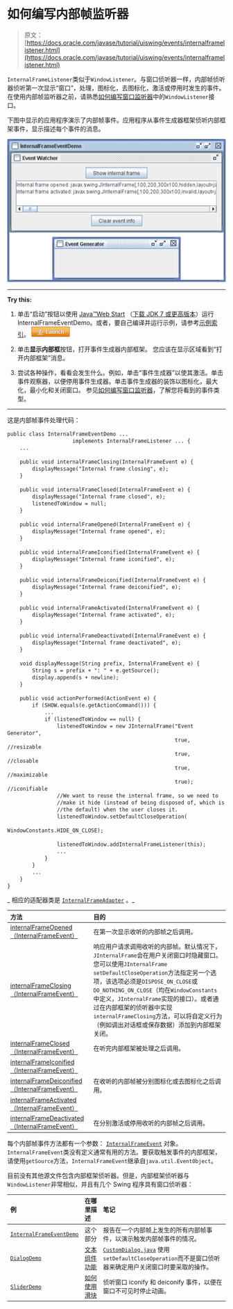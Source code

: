# 如何编写内部帧监听器

> 原文： [https://docs.oracle.com/javase/tutorial/uiswing/events/internalframelistener.html](https://docs.oracle.com/javase/tutorial/uiswing/events/internalframelistener.html)

`InternalFrameListener`类似于`WindowListener`。与窗口侦听器一样，内部帧侦听器侦听第一次显示“窗口”，处理，图标化，去图标化，激活或停用时发生的事件。在使用内部帧监听器之前，请熟悉[如何编写窗口监听器](windowlistener.html)中的`WindowListener`接口。

下图中显示的应用程序演示了内部帧事件。应用程序从事件生成器框架侦听内部框架事件，显示描述每个事件的消息。

![A window which demonstrates internal frame events that are fired by Event Generator frame](img/d7d578a41f836f7a93550b3182de244c.jpg)

* * *

**Try this:** 

1.  单击“启动”按钮以使用 [Java™Web Start](http://www.oracle.com/technetwork/java/javase/javawebstart/index.html) （[下载 JDK 7 或更高版本](http://www.oracle.com/technetwork/java/javase/downloads/index.html)）运行 InternalFrameEventDemo。或者，要自己编译并运行示例，请参考[示例索引](../examples/events/index.html#InternalFrameEventDemo)。 [![Launches the InternalFrameEventDemo example](img/4707a69a17729d71c56b2bdbbb4cc61c.jpg)](https://docs.oracle.com/javase/tutorialJWS/samples/uiswing/InternalFrameEventDemoProject/InternalFrameEventDemo.jnlp) 

2.  单击**显示内部框**按钮，打开事件生成器内部框架。
    您应该在显示区域看到“打开内部框架”消息。
3.  尝试各种操作，看看会发生什么。例如，单击“事件生成器”以使其激活。单击事件观察器，以便停用事件生成器。单击事件生成器的装饰以图标化，最大化，最小化和关闭窗口。
    参见[如何编写窗口监听器](windowlistener.html)，了解您将看到的事件类型。

* * *

这是内部帧事件处理代码：

```
public class InternalFrameEventDemo ...
                     implements InternalFrameListener ... {
    ...

    public void internalFrameClosing(InternalFrameEvent e) {
        displayMessage("Internal frame closing", e);
    }

    public void internalFrameClosed(InternalFrameEvent e) {
        displayMessage("Internal frame closed", e);
        listenedToWindow = null;
    }

    public void internalFrameOpened(InternalFrameEvent e) {
        displayMessage("Internal frame opened", e);
    }

    public void internalFrameIconified(InternalFrameEvent e) {
        displayMessage("Internal frame iconified", e);
    }

    public void internalFrameDeiconified(InternalFrameEvent e) {
        displayMessage("Internal frame deiconified", e);
    }

    public void internalFrameActivated(InternalFrameEvent e) {
        displayMessage("Internal frame activated", e);
    }

    public void internalFrameDeactivated(InternalFrameEvent e) {
        displayMessage("Internal frame deactivated", e);
    }

    void displayMessage(String prefix, InternalFrameEvent e) {
        String s = prefix + ": " + e.getSource(); 
        display.append(s + newline);
    }

    public void actionPerformed(ActionEvent e) {
        if (SHOW.equals(e.getActionCommand())) {
            ...
            if (listenedToWindow == null) {
                listenedToWindow = new JInternalFrame("Event Generator",
                                                      true,  //resizable
                                                      true,  //closable
                                                      true,  //maximizable
                                                      true); //iconifiable
                //We want to reuse the internal frame, so we need to
                //make it hide (instead of being disposed of, which is
                //the default) when the user closes it.
                listenedToWindow.setDefaultCloseOperation(
                                        WindowConstants.HIDE_ON_CLOSE);

                listenedToWindow.addInternalFrameListener(this);
                ...
            }
        } 
        ...
    }
}

```

_ 相应的适配器类是 [`InternalFrameAdapter`](https://docs.oracle.com/javase/8/docs/api/javax/swing/event/InternalFrameAdapter.html) 。_

| 方法 | 目的 |
| :-- | :-- |
| [internalFrameOpened（InternalFrameEvent）](https://docs.oracle.com/javase/8/docs/api/javax/swing/event/InternalFrameListener.html#internalFrameOpened-javax.swing.event.InternalFrameEvent-) | 在第一次显示收听的内部帧之后调用。 |
| [internalFrameClosing（InternalFrameEvent）](https://docs.oracle.com/javase/8/docs/api/javax/swing/event/InternalFrameListener.html#internalFrameClosing-javax.swing.event.InternalFrameEvent-) | 响应用户请求调用收听的内部帧。默认情况下，`JInternalFrame`会在用户关闭窗口时隐藏窗口。您可以使用`JInternalFrame` `setDefaultCloseOperation`方法指定另一个选项，该选项必须是`DISPOSE_ON_CLOSE`或`DO_NOTHING_ON_CLOSE`（均在`WindowConstants`中定义，`JInternalFrame`实现的接口）。或者通过在内部框架的侦听器中实现`internalFrameClosing`方法，可以将自定义行为（例如调出对话框或保存数据）添加到内部框架关闭。 |
| [internalFrameClosed（InternalFrameEvent）](https://docs.oracle.com/javase/8/docs/api/javax/swing/event/InternalFrameListener.html#internalFrameClosed-javax.swing.event.InternalFrameEvent-) | 在听完内部框架被处理之后调用。 |
| [internalFrameIconified（InternalFrameEvent）](https://docs.oracle.com/javase/8/docs/api/javax/swing/event/InternalFrameEvent.html#internalFrameIconified-javax.swing.event.InternalFrameEvent-)
[internalFrameDeiconified（InternalFrameEvent）](https://docs.oracle.com/javase/8/docs/api/javax/swing/event/InternalFrameEvent.html#internalFrameDeiconified-javax.swing.event.InternalFrameEvent-) | 在收听的内部帧被分别图标化或去图标化之后调用。 |
| [internalFrameActivated（InternalFrameEvent）](https://docs.oracle.com/javase/8/docs/api/javax/swing/event/InternalFrameListener.html#internalFrameActivated-javax.swing.event.InternalFrameEvent-)
[internalFrameDeactivated（InternalFrameEvent）](https://docs.oracle.com/javase/8/docs/api/javax/swing/event/InternalFrameListener.html#internalFrameDeactivated-javax.swing.event.InternalFrameEvent-) | 在分别激活或停用收听的内部帧之后调用。 |

每个内部帧事件方法都有一个参数： [`InternalFrameEvent`](https://docs.oracle.com/javase/8/docs/api/javax/swing/event/InternalFrameEvent.html) 对象。 `InternalFrameEvent`类没有定义通常有用的方法。要获取触发事件的内部框架，请使用`getSource`方法，`InternalFrameEvent`继承自`java.util.EventObject`。

目前没有其他源文件包含内部框架侦听器。但是，内部框架侦听器与`WindowListener`非常相似，并且有几个 Swing 程序具有窗口侦听器：

| 例 | 在哪里描述 | 笔记 |
| :-- | :-- | :-- |
| [`InternalFrameEventDemo`](../examples/events/index.html#InternalFrameEventDemo) | 这个部分 | 报告在一个内部帧上发生的所有内部帧事件，以演示触发内部帧事件的情况。 |
| [`DialogDemo`](../examples/components/index.html#DialogDemo) | [文本组件功能](../components/generaltext.html) | [`CustomDialog.java`](../examples/components/DialogDemoProject/src/components/CustomDialog.java) 使用`setDefaultCloseOperation`而不是窗口侦听器来确定用户关闭窗口时要采取的操作。 |
| [`SliderDemo`](../examples/components/index.html#SliderDemo) | [如何使用滑块](../components/slider.html) | 侦听窗口 iconify 和 deiconify 事件，以便在窗口不可见时停止动画。 |